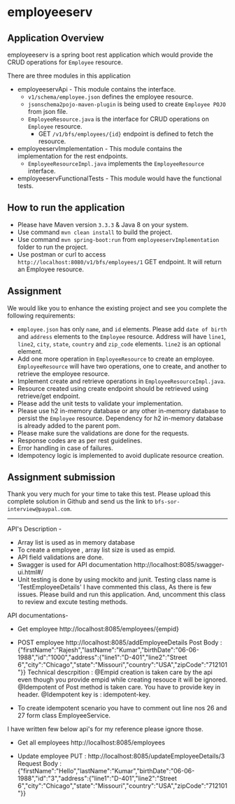 # employeeserv

## Application Overview
employeeserv is a spring boot rest application which would provide the CRUD operations for `Employee` resource.

There are three modules in this application
- employeeservApi - This module contains the interface.
	- `v1/schema/employee.json` defines the employee resource.
	- `jsonschema2pojo-maven-plugin` is being used to create `Employee POJO` from json file.
	- `EmployeeResource.java` is the interface for CRUD operations on `Employee` resource.
		- GET `/v1/bfs/employees/{id}` endpoint is defined to fetch the resource.
- employeeservImplementation - This module contains the implementation for the rest endpoints.
	- `EmployeeResourceImpl.java` implements the `EmployeeResource` interface.
- employeeservFunctionalTests - This module would have the functional tests.

## How to run the application
- Please have Maven version `3.3.3` & Java 8 on your system.
- Use command `mvn clean install` to build the project.
- Use command `mvn spring-boot:run` from `employeeservImplementation` folder to run the project.
- Use postman or curl to access `http://localhost:8080/v1/bfs/employees/1` GET endpoint. It will return an Employee resource.

## Assignment
We would like you to enhance the existing project and see you complete the following requirements:

- `employee.json` has only `name`, and `id` elements. Please add `date of birth` and `address` elements to the `Employee` resource. Address will have `line1`, `line2`, `city`, `state`, `country` and `zip_code` elements. `line2` is an optional element.
- Add one more operation in `EmployeeResource` to create an employee. `EmployeeResource` will have two operations, one to create, and another to retrieve the employee resource.
- Implement create and retrieve operations in `EmployeeResourceImpl.java`.
- Resource created using create endpoint should be retrieved using retrieve/get endpoint.
- Please add the unit tests to validate your implementation.
- Please use h2 in-memory database or any other in-memory database to persist the `Employee` resource. Dependency for h2 in-memory database is already added to the parent pom.
- Please make sure the validations are done for the requests.
- Response codes are as per rest guidelines.
- Error handling in case of failures.
- Idempotency logic is implemented to avoid duplicate resource creation.

## Assignment submission
Thank you very much for your time to take this test. Please upload this complete solution in Github and send us the link to `bfs-sor-interview@paypal.com`.

-----------------------------------------------

API's Description -
- Array list is used as in memory database
- To create a employee , array list size is used as empid.
- API field validations are done.
- Swagger is used for API documentation
  http://localhost:8085/swagger-ui.html#/
- Unit testing is done by using mockito and junit. Testing class name is 'TestEmployeeDetails'
  I have commented this class, As there is few issues. Please build and run this application.
  And, uncomment this class to review and excute testing methods.

API documentations-
- Get employee
  http://localhost:8085/employees/{empid}

- POST employee
  http://localhost:8085/addEmployeeDetails
   Post Body :
   {"firstName":"Rajesh","lastName":"Kumar","birthDate":"06-06-1988","id":"1000","address":{"line1":"D-401","line2":"Street 6","city":"Chicago","state":"Missouri","country":"USA","zipCode":"712101"}}
   Technical descrpition :
   @Empid creation is taken care by the api even though you provide empid while creating resouce it will be ignored.
   @Idempotent of Post method is taken care. You have to provide key in header.
   @Idempotent key is : idempotent-key.

- To create idempotent scenario you have to comment out line nos 26 and 27 form class EmployeeService.


I have written few below api's for my reference please ignore those.

- Get all employees
  http://localhost:8085/employees

- Update employee
  PUT : http://localhost:8085/updateEmployeeDetails/3
  Request Body :
  {"firstName":"Hello","lastName":"Kumar","birthDate":"06-06-1988","id":"3","address":{"line1":"D-401","line2":"Street 6","city":"Chicago","state":"Missouri","country":"USA","zipCode":"712101"}}